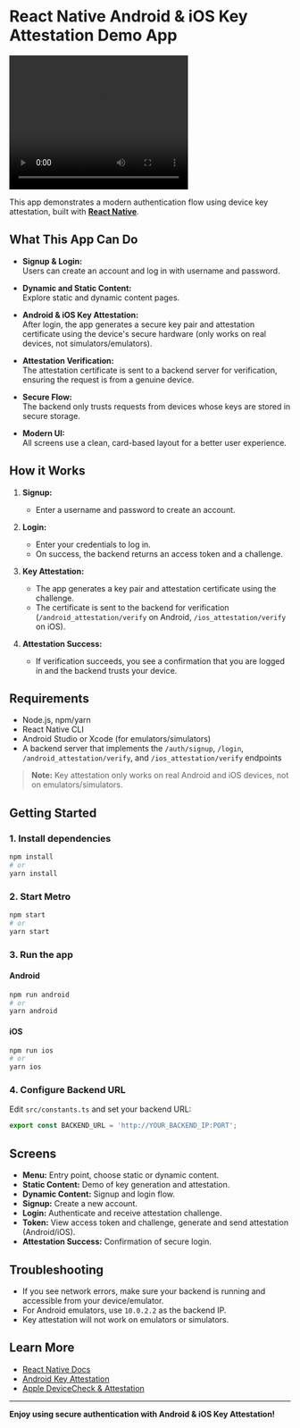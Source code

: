 # React Native Android & iOS Key Attestation Demo App

<video width="320" height="240" controls>
  <source src="https://github.com/issacto/rnka/blob/main/example/assets/keyattest.mp4" type="video/mp4">
  Your browser does not support the video tag.
</video>


This app demonstrates a modern authentication flow using device key attestation, built with [**React Native**](https://reactnative.dev).

## What This App Can Do

- **Signup & Login:**  
  Users can create an account and log in with username and password.

- **Dynamic and Static Content:**  
  Explore static and dynamic content pages.

- **Android & iOS Key Attestation:**  
  After login, the app generates a secure key pair and attestation certificate using the device's secure hardware (only works on real devices, not simulators/emulators).

- **Attestation Verification:**  
  The attestation certificate is sent to a backend server for verification, ensuring the request is from a genuine device.

- **Secure Flow:**  
  The backend only trusts requests from devices whose keys are stored in secure storage.

- **Modern UI:**  
  All screens use a clean, card-based layout for a better user experience.

## How it Works

1. **Signup:**

   - Enter a username and password to create an account.

2. **Login:**

   - Enter your credentials to log in.
   - On success, the backend returns an access token and a challenge.

3. **Key Attestation:**

   - The app generates a key pair and attestation certificate using the challenge.
   - The certificate is sent to the backend for verification (`/android_attestation/verify` on Android, `/ios_attestation/verify` on iOS).

4. **Attestation Success:**
   - If verification succeeds, you see a confirmation that you are logged in and the backend trusts your device.

## Requirements

- Node.js, npm/yarn
- React Native CLI
- Android Studio or Xcode (for emulators/simulators)
- A backend server that implements the `/auth/signup`, `/login`, `/android_attestation/verify`, and `/ios_attestation/verify` endpoints

> **Note:** Key attestation only works on real Android and iOS devices, not on emulators/simulators.

## Getting Started

### 1. Install dependencies

```sh
npm install
# or
yarn install
```

### 2. Start Metro

```sh
npm start
# or
yarn start
```

### 3. Run the app

#### Android

```sh
npm run android
# or
yarn android
```

#### iOS

```sh
npm run ios
# or
yarn ios
```

### 4. Configure Backend URL

Edit `src/constants.ts` and set your backend URL:

```ts
export const BACKEND_URL = 'http://YOUR_BACKEND_IP:PORT';
```

## Screens

- **Menu:** Entry point, choose static or dynamic content.
- **Static Content:** Demo of key generation and attestation.
- **Dynamic Content:** Signup and login flow.
- **Signup:** Create a new account.
- **Login:** Authenticate and receive attestation challenge.
- **Token:** View access token and challenge, generate and send attestation (Android/iOS).
- **Attestation Success:** Confirmation of secure login.

## Troubleshooting

- If you see network errors, make sure your backend is running and accessible from your device/emulator.
- For Android emulators, use `10.0.2.2` as the backend IP.
- Key attestation will not work on emulators or simulators.

## Learn More

- [React Native Docs](https://reactnative.dev/docs/getting-started)
- [Android Key Attestation](https://developer.android.com/training/articles/security-key-attestation)
- [Apple DeviceCheck & Attestation](https://developer.apple.com/documentation/devicecheck/validating_apps_that_connect_to_your_server)

---

**Enjoy using secure authentication with Android & iOS Key Attestation!**
